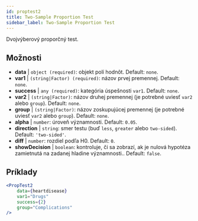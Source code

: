 ```yaml
---
id: proptest2
title: Two-Sample Proportion Test
sidebar_label: Two-Sample Proportion Test
---
```


Dvojvýberový proporčný test.

## Možnosti

* __data__ | `object (required)`: objekt polí hodnôt. Default: `none`.
* __var1__ | `(string|Factor) (required)`: názov prvej premennej. Default: `none`.
* __success__ | `any (required)`: kategória úspešnosti `var1`. Default: `none`.
* __var2__ | `(string|Factor)`: názov druhej premennej (je potrebné uviesť `var2` alebo `group`). Default: `none`.
* __group__ | `(string|Factor)`: názov zoskupujúcej premennej (je potrebné uviesť `var2` alebo `group`). Default: `none`.
* __alpha__ | `number`: úroveň významnosti. Default: `0.05`.
* __direction__ | `string`: smer testu (buď `less`, `greater` alebo `two-sided`). Default: `'two-sided'`.
* __diff__ | `number`: rozdiel podľa H0. Default: `0`.
* __showDecision__ | `boolean`: kontroluje, či sa zobrazí, ak je nulová hypotéza zamietnutá na zadanej hladine významnosti.. Default: `false`.


## Príklady

```jsx live
<PropTest2
    data={heartdisease} 
    var1="Drugs"
    success={2}
    group="Complications"
/>
```
